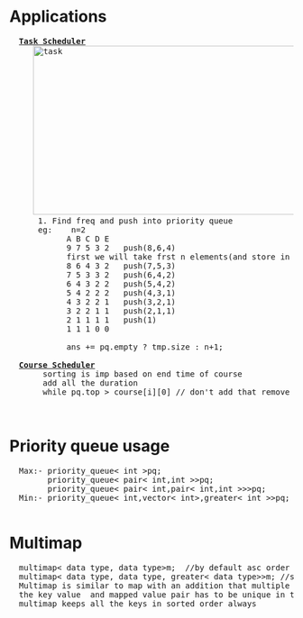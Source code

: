 # Applications
  <pre>
  <b><a href="https://github.com/teja963/DSA_All_Models/blob/master/Priority%20Queue/8.%20Task%20Scheduler.cpp">Task Scheduler</a></b>
     <img alt="task" width="600" height="300" src="https://github.com/teja963/DSA_All_Models/blob/master/Priority%20Queue/images/task.png">
      1. Find freq and push into priority queue
      eg:    n=2
            A B C D E
            9 7 5 3 2   push(8,6,4)    
            first we will take frst n elements(and store in array)and decrease each freq and push it to priority queue
            8 6 4 3 2   push(7,5,3)   
            7 5 3 3 2   push(6,4,2)
            6 4 3 2 2   push(5,4,2)
            5 4 2 2 2   push(4,3,1)
            4 3 2 2 1   push(3,2,1)
            3 2 2 1 1   push(2,1,1)
            2 1 1 1 1   push(1)
            1 1 1 0 0      
            
            ans += pq.empty ? tmp.size : n+1;
            
  <b><a href="https://github.com/teja963/DSA_All_Models/blob/master/Priority%20Queue/9.%20Course%20Scheduler%203.cpp">Course Scheduler</a></b>
       sorting is imp based on end time of course
       add all the duration
       while pq.top > course[i][0] // don't add that remove from pq
       
  </pre>
# Priority queue usage
  <pre>
  Max:- priority_queue< int >pq;
        priority_queue< pair< int,int >>pq;
        priority_queue< pair< int,pair< int,int >>>pq;
  Min:- priority_queue< int,vector< int>,greater< int >>pq;
  </pre>
  
# Multimap
  <pre>
  multimap< data type, data type>m;  //by default asc order
  multimap< data type, data type, greater< data type>>m; //sort according to datatype in greater
  Multimap is similar to map with an addition that multiple elements can have same keys. Also, it is NOT required that
  the key value  and mapped value pair has to be unique in this case. One important thing to note about multimap is that
  multimap keeps all the keys in sorted order always
  </pre>
